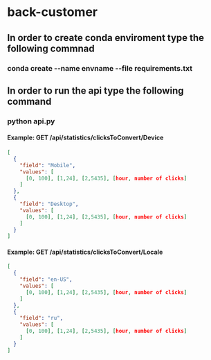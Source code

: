 # back-customer
## In order to create conda enviroment type the following commnad
### conda create --name envname --file requirements.txt
## In order to run the api type the following command
### python api.py

#### Example: GET /api/statistics/clicksToConvert/Device

```json
[
  {
    "field": "Mobile",
    "values": [
      [0, 100], [1,24], [2,5435], [hour, number of clicks]
    ]
  },
  {
    "field": "Desktop",
    "values": [
      [0, 100], [1,24], [2,5435], [hour, number of clicks]
    ]
  }
]
```

#### Example: GET /api/statistics/clicksToConvert/Locale
```json
[
  {
    "field": "en-US",
    "values": [
      [0, 100], [1,24], [2,5435], [hour, number of clicks]
    ]
  },
  {
    "field": "ru",
    "values": [
      [0, 100], [1,24], [2,5435], [hour, number of clicks]
    ]
  }
]
```
